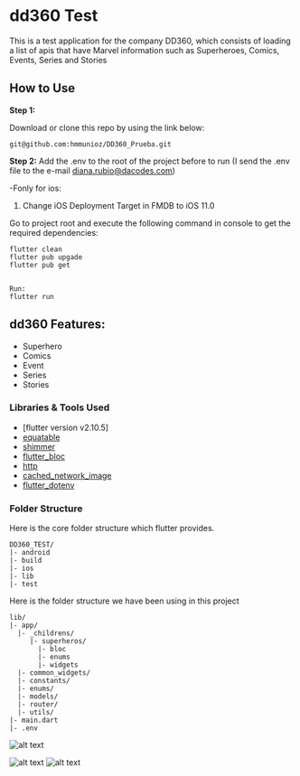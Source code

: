 # dd360 Test

This is a test application for the company DD360, which consists of loading a list of apis that have Marvel information such as Superheroes, Comics, Events, Series and Stories

## How to Use

**Step 1:**

Download or clone this repo by using the link below:

```
git@github.com:hmmunioz/DD360_Prueba.git
```

**Step 2:**
Add the .env to the root of the project before to run (I send the .env file to the e-mail diana.rubio@dacodes.com)

-Fonly for ios:

1.  Change iOS Deployment Target in FMDB to iOS 11.0

Go to project root and execute the following command in console to get the required dependencies:

```
flutter clean
flutter pub upgade
flutter pub get


Run:
flutter run
```

## dd360 Features:

- Superhero
- Comics
- Event
- Series
- Stories

### Libraries & Tools Used

- [flutter version v2.10.5]
- [equatable](https://pub.dev/packages/equatable)
- [shimmer](https://pub.dev/packages/shimmer)
- [flutter_bloc](https://pub.dev/packages/flutter_bloc)
- [http](https://pub.dev/packages/http)
- [cached_network_image](https://pub.dev/packages/cached_network_image)
- [flutter_dotenv](https://pub.dev/packages/flutter_dotenv)

### Folder Structure

Here is the core folder structure which flutter provides.

```
DD360_TEST/
|- android
|- build
|- ios
|- lib
|- test
```

Here is the folder structure we have been using in this project

```
lib/
|- app/
  |- _childrens/
     |- superheros/
       |- bloc
       |- enums
       |- widgets
  |- common_widgets/
  |- constants/
  |- enums/
  |- models/
  |- router/
  |- utils/
|- main.dart
|- .env
```

![alt text](https://i.postimg.cc/G4YQdLJq/Captura-de-pantalla-2023-05-15-a-la-s-02-14-48.png)

![alt text](https://i.postimg.cc/gwWK0Cgd/Captura-de-pantalla-2023-05-15-a-la-s-02-15-11.png)
![alt text](https://i.postimg.cc/bsZgVHGX/Captura-de-pantalla-2023-05-15-a-la-s-02-15-21.png)
